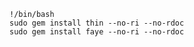 <!-- post: -->

```
!/bin/bash
sudo gem install thin --no-ri --no-rdoc
sudo gem install faye --no-ri --no-rdoc
```

